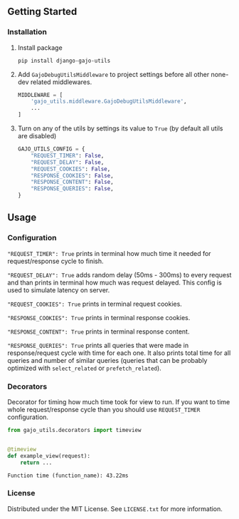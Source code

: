 ## Getting Started

### Installation

1. Install package
    ```sh
    pip install django-gajo-utils
    ```

2. Add `GajoDebugUtilsMiddleware` to project settings before all other
   none-dev related middlewares.
    ```python
    MIDDLEWARE = [
        'gajo_utils.middleware.GajoDebugUtilsMiddleware',
        ...
    ]
    ```
3. Turn on any of the utils by settings its value to `True` (by
   default all utils are disabled)
    ```python
    GAJO_UTILS_CONFIG = {
        "REQUEST_TIMER": False,
        "REQUEST_DELAY": False,
        "REQUEST_COOKIES": False,
        "RESPONSE_COOKIES": False,
        "RESPONSE_CONTENT": False,
        "RESPONSE_QUERIES": False,
    }
    ```

## Usage

### Configuration

`"REQUEST_TIMER": True` prints in terminal how much time it needed
for request/response cycle to finish.

`"REQUEST_DELAY": True` adds random delay (50ms - 300ms) to every
request and than prints in terminal how much was request delayed. This
config is used to simulate latency on server.

`"REQUEST_COOKIES": True` prints in terminal request cookies.

`"RESPONSE_COOKIES": True` prints in terminal response cookies.

`"RESPONSE_CONTENT": True` prints in terminal response content.

`"RESPONSE_QUERIES": True` prints all queries that were made in
response/request cycle with time for each one. It also prints total
time for all queries and number of similar queries (queries that can
be probably optimized with `select_related` or `prefetch_related`).

### Decorators

Decorator for timing how much time took for view to run. If you want
to time whole request/response cycle than you should use
`REQUEST_TIMER` configuration.

```python
from gajo_utils.decorators import timeview


@timeview
def example_view(request):
    return ...
```

```shell
Function time (function_name): 43.22ms
```

### License

Distributed under the MIT License. See `LICENSE.txt` for more information.
